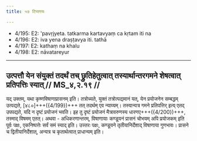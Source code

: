 ```yaml
---
title: ५७ टिप्पणयः

---
```

- 4/195: E2: 'pavṛjyeta. tatkarma kartavyaṃ ca kṛtam iti na
- 4/196: E2: iva yena draṣṭavya iti. tathā
- 4/197: E2: kathaṃ na khalu
- 4/198: E2: nāvatareyur

____________________________________________


## उत्पत्तौ येन संयुक्तं तदर्थं तच् छ्रुतिहेतुत्वात् तस्यार्थान्तरगमने शेषत्वात् प्रतिपत्तिः स्यात् // MS_४,२.१९ //

यद् उक्तम्, यथा कृष्णविषाणाप्रासनम् इति। तत्रोच्यते, युक्तं तत्रोत्पद्यमानं यत्, येन प्रयोजनेन सम्बद्धम् उत्पद्यते, [४८०]+++({4/199})+++ तत् तदर्थम् एव न्याय्यम्। तस्यान्यत्र गमने प्रतिपत्तिर् इत्य् एतद् उपपद्यते, यदि न दृष्टं प्रयोजनं भवति। इह तु दृष्टं प्रयोजनं मैत्रावरुणस्य धारणए+++({4/200})+++, तस्माद् विषमम् एतत्।
अथवा - अधिकरणान्तरम्, विषाणायाः कण्डूयनं प्रासनं चोभयम् अपि प्रयोजकम् इति पूर्वः पक्षः, एकनिष्पत्तेः सर्वं समं स्याद् इति। उत्त्तरः पक्षः, कण्डूयने तृतीयानिर्देशाद् विषाणाया गुणभावः। प्रासने च द्वितीयानिर्देशात्, अन्यत्र च कृतार्थत्वात् प्राधान्यम् इति।